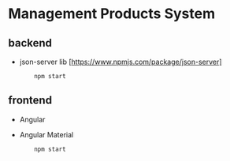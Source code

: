 # Management Products System

## backend
- json-server lib [https://www.npmjs.com/package/json-server]

    ```
        npm start
    ```


## frontend
- Angular
- Angular Material

    ```
        npm start
    ```